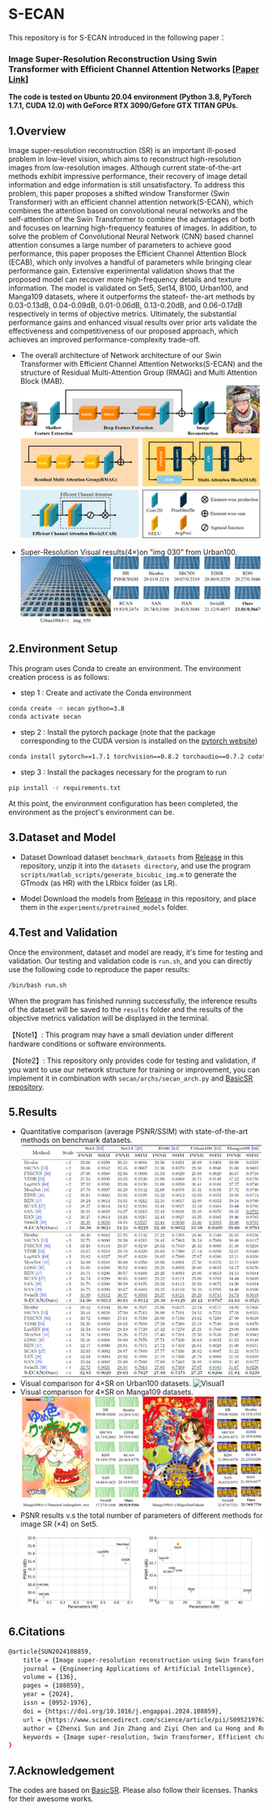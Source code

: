 # S-ECAN
This repository is for S-ECAN introduced in the following paper：
### Image Super-Resolution Reconstruction Using Swin Transformer with Efficient Channel Attention Networks [[Paper Link]](https://www.sciencedirect.com/science/article/pii/S0952197624010170?dgcid=coauthor)

**The code is tested on Ubuntu 20.04 environment (Python 3.8, PyTorch 1.7.1, CUDA 12.0) with GeForce RTX 3090/Gefore GTX TITAN GPUs.**

## 1.Overview
Image super-resolution reconstruction (SR) is an important ill-posed problem in low-level vision, which aims to reconstruct high-resolution images from low-resolution images. Although current state-of-the-art methods exhibit impressive performance, their recovery of image detail information and edge information is still unsatisfactory. To address this problem, this paper proposes a shifted window Transformer (Swin Transformer) with an efficient channel attention network(S-ECAN), which combines the attention based on convolutional neural networks and the self-attention of the Swin Transformer to combine the advantages of both and focuses on learning high-frequency features of images. In addition, to solve the problem of Convolutional Neural Network (CNN) based channel attention consumes a large number of parameters to achieve good performance, this paper proposes the Efficient Channel Attention Block (ECAB), which only involves a handful of parameters while bringing clear performance gain. Extensive experimental validation shows that the proposed model can recover more high-frequency details and texture information. The model is validated on Set5, Set14, B100, Urban100, and Manga109 datasets, where it outperforms the stateof- the-art methods by 0.03-0.13dB, 0.04-0.09dB, 0.01-0.06dB, 0.13-0.20dB, and 0.06-0.17dB respectively in terms of objective metrics. Ultimately, the substantial performance gains and enhanced visual results over prior arts validate the effectiveness and competitiveness of our proposed approach, which achieves an improved performance-complexity trade-off.

- The overall architecture of Network architecture of our Swin Transformer with Efficient Channel Attention Networks(S-ECAN) and the structure of Residual Multi-Attention Group (RMAG) and Multi Attention Block (MAB).
![S-ECAN Architecture](https://github.com/Zency-Sun/S-ECAN/blob/main/Figs/S-ECAN%20Architecture.png)

- Super-Resolution Visual results(4×)on ”img 030” from Urban100.
![Visual0](https://github.com/Zency-Sun/S-ECAN/blob/main/Figs/Visual0.png)

## 2.Environment Setup
This program uses Conda to create an environment. The environment creation process is as follows:
- step 1 : Create and activate the Conda environment
```bash
conda create -n secan python=3.8
conda activate secan
```
- step 2 : Install the pytorch package (note that the package corresponding to the CUDA version is installed on the [pytorch website](https://pytorch.org/get-started/previous-versions/))
```bash
conda install pytorch==1.7.1 torchvision==0.8.2 torchaudio==0.7.2 cudatoolkit=11.0 -c pytorch
```
- step 3 : Install the packages necessary for the program to run
```bash
pip install -r requirements.txt
```
At this point, the environment configuration has been completed, the environment as the project's environment can be.

## 3.Dataset and Model
- Dataset
Download dataset `benchmark_datasets` from [Release](https://github.com/Zency-Sun/S-ECAN/releases/tag/v1.0) in this repository, unzip it into the `datasets directory`, and use the program `scripts/matlab_scripts/generate_bicubic_img.m` to generate the GTmodx (as HR) with the LRbicx folder (as LR).

- Model
Download the models from [Release](https://github.com/Zency-Sun/S-ECAN/releases/tag/v1.0) in this repository, and place them in the `experiments/pretrained_models` folder.


## 4.Test and Validation
Once the environment, dataset and model are ready, it's time for testing and validation. Our testing and validation code is `run.sh`, and you can directly use the following code to reproduce the paper results:
```bash
/bin/bash run.sh
```
When the program has finished running successfully, the inference results of the dataset will be saved to the `results` folder and the results of the objective metrics validation will be displayed in the terminal.

【Note1】: This program may have a small deviation under different hardware conditions or software environments.

【Note2】: This repository only provides code for testing and validation, if you want to use our network structure for training or improvement, you can implement it in combination with `secan/archs/secan_arch.py` and [BasicSR repository](https://github.com/XPixelGroup/BasicSR).
## 5.Results
- Quantitative comparison (average PSNR/SSIM) with state-of-the-art methods on benchmark datasets.
![Quantitative Comparison](https://github.com/Zency-Sun/S-ECAN/blob/main/Figs/Quantitative%20comparison.png)
- Visual comparison for 4×SR on Urban100 datasets.
![Visual1](https://github.com/Zency-Sun/S-ECAN/blob/main/Figs/Visual1.png)
- Visual comparison for 4×SR on Manga109 datasets.
![Visual2](https://github.com/Zency-Sun/S-ECAN/blob/main/Figs/Visual2.png)
- PSNR results v.s the total number of parameters of different methods for image SR (×4) on Set5.
![PSNR and Parameters](https://github.com/Zency-Sun/S-ECAN/blob/main/Figs/PSNR%20and%20Parameters.png)

## 6.Citations
```bash
@article{SUN2024108859,
    title = {Image super-resolution reconstruction using Swin Transformer with efficient channel attention networks},
    journal = {Engineering Applications of Artificial Intelligence},
    volume = {136},
    pages = {108859},
    year = {2024},
    issn = {0952-1976},
    doi = {https://doi.org/10.1016/j.engappai.2024.108859},
    url = {https://www.sciencedirect.com/science/article/pii/S0952197624010170},
    author = {Zhenxi Sun and Jin Zhang and Ziyi Chen and Lu Hong and Rui Zhang and Weishi Li and Haojie Xia},
    keywords = {Image super-resolution, Swin Transformer, Efficient channel attention, Multi-attention fusion},
}
```

## 7.Acknowledgement
The codes are based on [BasicSR](https://github.com/XPixelGroup/BasicSR). Please also follow their licenses. Thanks for their awesome works.
